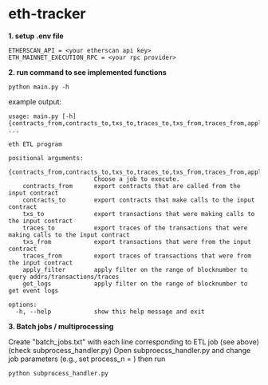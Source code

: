 # eth-tracker

**1. setup .env file**

```
ETHERSCAN_API = <your etherscan api key>
ETH_MAINNET_EXECUTION_RPC = <your rpc provider>
```


**2. run command to see implemented functions**

```
python main.py -h
```
example output:

```
usage: main.py [-h] {contracts_from,contracts_to,txs_to,traces_to,txs_from,traces_from,apply_filter,get_logs} ...

eth ETL program

positional arguments:
  {contracts_from,contracts_to,txs_to,traces_to,txs_from,traces_from,apply_filter,get_logs}
                        Choose a job to execute.
    contracts_from      export contracts that are called from the input contract
    contracts_to        export contracts that make calls to the input contract
    txs_to              export transactions that were making calls to the input contract
    traces_to           export traces of the transactions that were making calls to the input contract
    txs_from            export transactions that were from the input contract
    traces_from         export traces of transactions that were from the input contract
    apply_filter        apply filter on the range of blocknumber to query addrs/transactions/traces
    get_logs            apply filter on the range of blocknumber to get event logs

options:
  -h, --help            show this help message and exit
```

**3. Batch jobs / multiprocessing**

Create "batch_jobs.txt" with each line corresponding to ETL job (see above)(check subprocess_handler.py)
Open subproecss_handler.py and change job parameters (e.g., set process_n = <number of process>)
then run
```
python subprocess_handler.py
```
